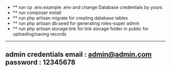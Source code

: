 - ** run cp .env.example .env and change Database credentials by yours
- ** run composer install
- ** run php artisan migrate for creating database tables
- ** run php artisan db:seed for generating roles-super admin
- ** run php artisan storage:link for link storage folder in public for uploading/saving records 
-------------------------
admin credentials
email : admin@admin.com
password : 12345678
-------------------------

